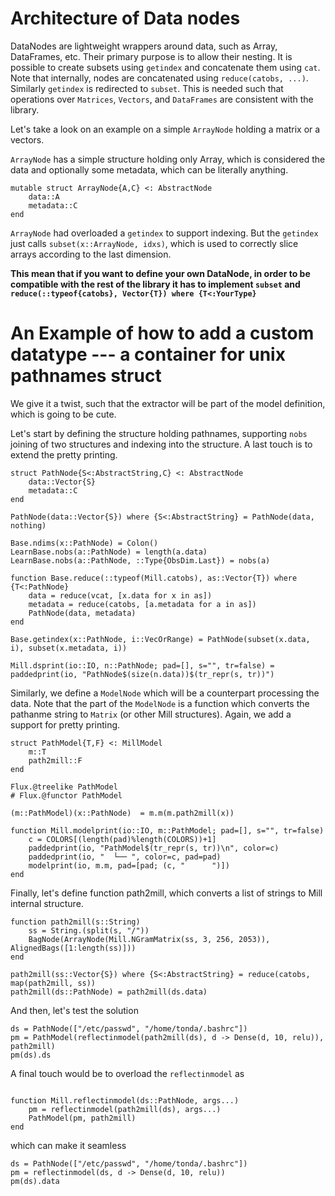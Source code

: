 # Architecture of Data nodes

DataNodes are lightweight wrappers around data, such as Array, DataFrames, etc. Their primary purpose is to allow their nesting. It is possible to create subsets using `getindex` and concatenate them using `cat`. Note that internally, nodes are concatenated using `reduce(catobs, ...)`. Similarly `getindex` is redirected to `subset`. This is needed such that operations over `Matrices`, `Vectors`, and `DataFrames` are consistent with the library.

Let's take a look on an example on a simple `ArrayNode` holding a matrix or a vectors.

`ArrayNode` has a simple structure holding only Array, which is considered the data and optionally some metadata, which can be literally anything.
```
mutable struct ArrayNode{A,C} <: AbstractNode
    data::A
    metadata::C
end
```


`ArrayNode` had overloaded a `getindex` to support indexing. But the `getindex` just calls `subset(x::ArrayNode, idxs)`, which is used to correctly slice arrays according to the last dimension. 

**This mean that if you want to define your own DataNode, in order to be compatible with the rest of the library it has to implement `subset` and `reduce(::typeof{catobs}, Vector{T}) where {T<:YourType}`**



# An Example of how to add a custom datatype --- a container for unix pathnames struct
We give it a twist, such that the extractor will be part of the model definition, which is going to be cute.

Let's start by defining the structure holding pathnames, supporting `nobs` joining of two structures and indexing into the structure. A last touch is to extend the pretty printing.
```
struct PathNode{S<:AbstractString,C} <: AbstractNode
    data::Vector{S}
    metadata::C
end

PathNode(data::Vector{S}) where {S<:AbstractString} = PathNode(data, nothing)

Base.ndims(x::PathNode) = Colon()
LearnBase.nobs(a::PathNode) = length(a.data)
LearnBase.nobs(a::PathNode, ::Type{ObsDim.Last}) = nobs(a)

function Base.reduce(::typeof(Mill.catobs), as::Vector{T}) where {T<:PathNode}
    data = reduce(vcat, [x.data for x in as])
    metadata = reduce(catobs, [a.metadata for a in as])
    PathNode(data, metadata)
end

Base.getindex(x::PathNode, i::VecOrRange) = PathNode(subset(x.data, i), subset(x.metadata, i))

Mill.dsprint(io::IO, n::PathNode; pad=[], s="", tr=false) = paddedprint(io, "PathNode$(size(n.data))$(tr_repr(s, tr))")
```

Similarly, we define a `ModelNode` which will be a counterpart processing the data. Note that the part of the `ModelNode` is a function which converts the pathanme string to `Matrix` (or other Mill structures). Again, we add a support for pretty printing.

```
struct PathModel{T,F} <: MillModel
    m::T
    path2mill::F
end

Flux.@treelike PathModel
# Flux.@functor PathModel

(m::PathModel)(x::PathNode)  = m.m(m.path2mill(x))

function Mill.modelprint(io::IO, m::PathModel; pad=[], s="", tr=false) 
    c = COLORS[(length(pad)%length(COLORS))+1]
    paddedprint(io, "PathModel$(tr_repr(s, tr))\n", color=c)
    paddedprint(io, "  └── ", color=c, pad=pad)
    modelprint(io, m.m, pad=[pad; (c, "      ")])
end
```

Finally, let's define function path2mill, which converts 
a list of strings to Mill internal structure.
```
function path2mill(s::String) 
	ss = String.(split(s, "/"))
	BagNode(ArrayNode(Mill.NGramMatrix(ss, 3, 256, 2053)), AlignedBags([1:length(ss)]))
end

path2mill(ss::Vector{S}) where {S<:AbstractString} = reduce(catobs, map(path2mill, ss))
path2mill(ds::PathNode) = path2mill(ds.data)

```

And then, let's test the solution

```
ds = PathNode(["/etc/passwd", "/home/tonda/.bashrc"])
pm = PathModel(reflectinmodel(path2mill(ds), d -> Dense(d, 10, relu)), path2mill)
pm(ds).ds
```

A final touch would be to overload the `reflectinmodel` as 
```

function Mill.reflectinmodel(ds::PathNode, args...)
	pm = reflectinmodel(path2mill(ds), args...)
	PathModel(pm, path2mill)
end

```
which can make it seamless
```
ds = PathNode(["/etc/passwd", "/home/tonda/.bashrc"])
pm = reflectinmodel(ds, d -> Dense(d, 10, relu))
pm(ds).data
```

